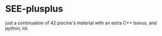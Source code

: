 # SEE-plusplus
just a continuation of 42 piscine's material with an extra C++ bonus, and python, lol.
